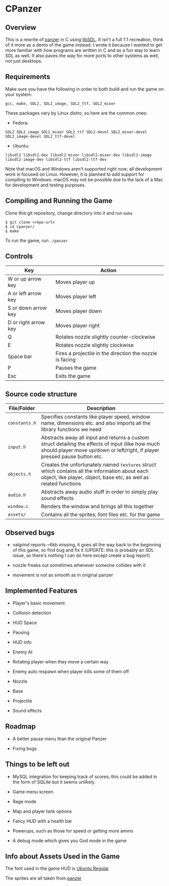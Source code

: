 # CPanzer

## Overview

This is a rewrite of [panzer](https://github.com/gotlougit/panzer) in C using [libSDL](https://www.libsdl.org/). It isn't a full 1:1 recreation, think of it more as a demo of the game instead. I wrote it because I wanted to get more familiar with how programs are written in C and as a fun way to learn SDL as well. It also paves the way for more ports to other systems as well, not just desktops.

## Requirements

Make sure you have the following in order to both build and run the game on your system:

```
gcc, make, SDL2, SDL2_image, SDL2_ttf, SDL2_mixer
```

These packages vary by Linux distro, so here are the common ones:

- Fedora:

```
SDL2 SDL2_image SDL2_mixer SDL2_ttf SDL2-devel SDL2_mixer-devel SDL2_image-devel SDL2_ttf-devel
```

- Ubuntu:

```
libsdl2 libsdl2-dev libsdl2-mixer libsdl2-mixer-dev libsdl2-image libsdl2-image-dev libsdl2-ttf libsdl2-ttf-dev
```

Note that macOS and Windows aren't supported right now; all development work is focused on Linux. However, it is planned to add support for compiling to Windows. macOS may not be possible due to the lack of a Mac for development and testing purposes.

## Compiling and Running the Game

Clone this git repository, change directory into it and run ```make```

```
$ git clone <repo-url>
$ cd cpanzer/
$ make
```

To run the game, run ```./panzer```

## Controls

| Key | Action |
|---|---|
| W or up arrow key | Moves player up |
| A or left arrow key | Moves player left |
| S or down arrow key | Moves player down |
| D or right arrow key | Moves player right |
| Q | Rotates nozzle slightly counter-clockwise |
| E | Rotates nozzle slightly clockwise |
| Space bar | Fires a projectile in the direction the nozzle is facing |
| P | Pauses the game |
| Esc | Exits the game |

## Source code structure

| File/Folder | Description |
|---|---|
| `constants.h` | Specifies constants like player speed, window name, dimensions etc. and also imports all the library functions we need |
| `input.h` | Abstracts away all input and returns a custom struct detailing the effects of input (like how much should player move up/down or left/right, if player pressed pause button etc. |
| `objects.h` | Creates the unfortunately named `textures` struct which contains all the information about each object, like player, object, base etc, as well as related functions |
| `audio.h` | Abstracts away audio stuff in order to simply play sound effects |
| `window.c` | Renders the window and brings all this together |
| `assets/` | Contains all the sprites, font files etc. for the game |

## Observed bugs

- valgrind reports ~6kb missing, it goes all the way back to the beginning of this game, so find bug and fix it (UPDATE: this is probably an SDL issue, so there's nothing I can do here except create a bug report)

- nozzle freaks out sometimes whenever someone collides with it

- movement is not as smooth as in original panzer

## Implemented Features

- Player's basic movement

- Collision detection

- HUD Space

- Pausing

- HUD info

- Enemy AI

- Rotating player when they move a certain way

- Enemy auto respawn when player kills some of them off

- Nozzle 

- Base

- Projectile

- Sound effects

## Roadmap

- A better pause menu than the original Panzer

- Fixing bugs

## Things to be left out

- MySQL integration for keeping track of scores; this could be added in the form of SQLite but it seems unlikely.

- Game menu screen

- Rage mode

- Map and player tank options

- Fancy HUD with a health bar

- Powerups, such as those for speed or getting more ammo

- A debug mode which gives you God mode in the game

## Info about Assets Used in the Game

The font used in the game HUD is [Ubuntu Regular](https://design.ubuntu.com/font/)

The sprites are all taken from [panzer](https://github.com/gotlougit/panzer)
